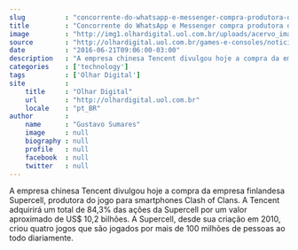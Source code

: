 ```yaml
---
slug          : "concorrente-do-whatsapp-e-messenger-compra-produtora-de-clash-of-clans"
title         : "Concorrente do WhatsApp e Messenger compra produtora de 'Clash of Clans'"
image         : "http://img1.olhardigital.uol.com.br/uploads/acervo_imagens/2016/06/20160621095325_660_420.jpg"
source        : "http://olhardigital.uol.com.br/games-e-consoles/noticia/concorrente-do-whatsapp-e-messenger-compra-produtora-de-clash-of-clans/59529"
date          : "2016-06-21T09:06:00-03:00"
description   : "A empresa chinesa Tencent divulgou hoje a compra da empresa finlandesa Supercell, produtora do jogo para smartphones Clash of Clans. A Tencent adquirirá um total de 84,3% das ações da Supercell por um valor aproximado de US$ 10,2 bilhões. A Supercell, desde sua criação em 2010, criou quatro jogos que são jogados por mais de 100 milhões de pessoas ao todo diariamente."
categories    : ['technology']
tags          : ['Olhar Digital']
site          :
    title     : "Olhar Digital"
    url       : "http://olhardigital.uol.com.br"
    locale    : "pt_BR"
author        :
    name      : "Gustavo Sumares"
    image     : null
    biography : null
    profile   : null
    facebook  : null
    twitter   : null
---
```


A empresa chinesa Tencent divulgou hoje a compra da empresa finlandesa Supercell, produtora do jogo para smartphones Clash of Clans. A Tencent adquirirá um total de 84,3% das ações da Supercell por um valor aproximado de US$ 10,2 bilhões. A Supercell, desde sua criação em 2010, criou quatro jogos que são jogados por mais de 100 milhões de pessoas ao todo diariamente.
